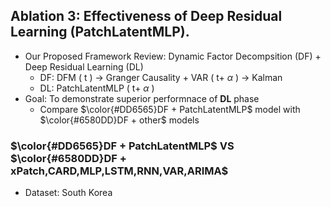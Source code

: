 ## Ablation 3: Effectiveness of Deep Residual Learning (PatchLatentMLP).
* Our Proposed Framework Review: Dynamic Factor Decompsition (DF) + Deep Residual Learning (DL)
  * DF: DFM ( t ) $\rightarrow$ Granger Causality + VAR ( t+ $\alpha$ ) $\rightarrow$ Kalman
  * DL: PatchLatentMLP ( t+ $\alpha$ )
* Goal: To demonstrate superior performnace of **DL** phase
  * Compare <span>$\color{#DD6565}DF + PatchLatentMLP$</span> model with <span>$\color{#6580DD}DF + other$</span> models

### <span>$\color{#DD6565}DF + PatchLatentMLP$</span> VS <span>$\color{#6580DD}DF + xPatch,CARD,MLP,LSTM,RNN,VAR,ARIMA$</span>
* Dataset: South Korea
